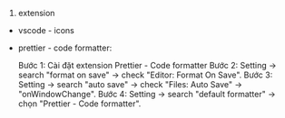 1. extension

- vscode - icons
- prettier - code formatter:

  Bước 1: Cài đặt extension Prettier - Code formatter
  Bước 2: Setting -> search "format on save" -> check "Editor: Format On Save".
  Bước 3: Setting -> search "auto save" -> check "Files: Auto Save" -> "onWindowChange".
  Bước 4: Setting -> search "default formatter" -> chọn "Prettier - Code formatter".

